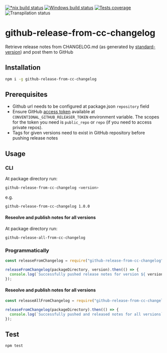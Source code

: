 [![*nix build status][nix-build-image]][nix-build-url]
[![Windows build status][win-build-image]][win-build-url]
[![Tests coverage][cov-image]][cov-url]
![Transpilation status][transpilation-image]

# github-release-from-cc-changelog

Retrieve release notes from CHANGELOG.md (as generated by [standard-version](https://github.com/conventional-changelog/standard-version)) and post them to GitHub

## Installation

```bash
npm i -g github-release-from-cc-changelog
```

## Prerequisites

- Github url needs to be configured at package.json `repository` field
- Ensure GitHub [access token](https://github.com/settings/tokens/new) available at `CONVENTIONAL_GITHUB_RELEASER_TOKEN` environment variable. The scopes for the token you need is `public_repo` or `repo` (if you need to access private repos).
- Tags for given versions need to exist in GitHub repository before pushing release notes

## Usage

### CLI

At package directory run:

```bash
github-release-from-cc-changelog <version>
```

e.g.

```bash
github-release-from-cc-changelog 1.0.0
```

#### Reseolve and publish notes for all versions

At package directory run:

```bash
github-release-all-from-cc-changelog
```

### Programmatically

```javascript
const releaseFromChangelog = require("github-release-from-cc-changelog");

releaseFromChangelog(packageDirectory, version).then(() => {
  console.log(`Successfully pushed release notes for version ${ version }`);
});
```

#### Reseolve and publish notes for all versions

```javascript
const releaseAllFromChangelog = require("github-release-from-cc-changelog/all");

releaseFromChangelog(packageDirectory).then(() => {
  console.log(`Successfully pushed and released notes for all versions`);
});
```

## Test

```bash
npm test
```

[nix-build-image]: https://semaphoreci.com/api/v1/medikoo-org/github-release-from-cc-changelog/branches/master/shields_badge.svg
[nix-build-url]: https://semaphoreci.com/medikoo-org/github-release-from-cc-changelog
[win-build-image]: https://ci.appveyor.com/api/projects/status/7hwt5m89ged5lm78?svg=true
[win-build-url]: https://ci.appveyor.com/api/project/medikoo/github-release-from-cc-changelog
[cov-image]: https://img.shields.io/codecov/c/github/medikoo/github-release-from-cc-changelog.svg
[cov-url]: https://codecov.io/gh/medikoo/github-release-from-cc-changelog
[transpilation-image]: https://img.shields.io/badge/transpilation-free-brightgreen.svg
